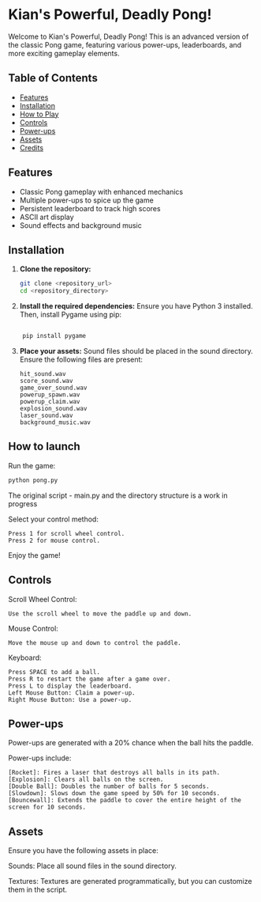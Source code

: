 # Kian's Powerful, Deadly Pong!

Welcome to Kian's Powerful, Deadly Pong! This is an advanced version of the classic Pong game, featuring various power-ups, leaderboards, and more exciting gameplay elements.

## Table of Contents
- [Features](#features)
- [Installation](#installation)
- [How to Play](#how-to-play)
- [Controls](#controls)
- [Power-ups](#power-ups)
- [Assets](#assets)
- [Credits](#credits)

## Features
- Classic Pong gameplay with enhanced mechanics
- Multiple power-ups to spice up the game
- Persistent leaderboard to track high scores
- ASCII art display
- Sound effects and background music

## Installation
1. **Clone the repository:**
   ```bash
   git clone <repository_url>
   cd <repository_directory>
   ```

2. **Install the required dependencies:**
Ensure you have Python 3 installed. Then, install Pygame using pip:

```bash

    pip install pygame
```


3. **Place your assets:**
    Sound files should be placed in the sound directory.
    Ensure the following files are present:

    ```  
    hit_sound.wav
    score_sound.wav
    game_over_sound.wav
    powerup_spawn.wav
    powerup_claim.wav
    explosion_sound.wav
    laser_sound.wav
    background_music.wav
    ```

## How to launch

Run the game:
```bash
python pong.py
```
The original script - main.py and the directory structure is a work in progress 

Select your control method:

    Press 1 for scroll wheel control.
    Press 2 for mouse control.

Enjoy the game!

## Controls

Scroll Wheel Control:

    Use the scroll wheel to move the paddle up and down.
Mouse Control:

    Move the mouse up and down to control the paddle.
Keyboard:

    Press SPACE to add a ball.
    Press R to restart the game after a game over.
    Press L to display the leaderboard.
    Left Mouse Button: Claim a power-up.
    Right Mouse Button: Use a power-up.

## Power-ups

Power-ups are generated with a 20% chance when the ball hits the paddle. 

Power-ups include:
```
[Rocket]: Fires a laser that destroys all balls in its path.
[Explosion]: Clears all balls on the screen.
[Double Ball]: Doubles the number of balls for 5 seconds.
[Slowdown]: Slows down the game speed by 50% for 10 seconds.
[Bouncewall]: Extends the paddle to cover the entire height of the screen for 10 seconds.
```

## Assets

Ensure you have the following assets in place:

Sounds: Place all sound files in the sound directory.

Textures: Textures are generated programmatically, but you can customize them in the script.

